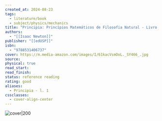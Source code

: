 ```yaml
---
created_at: 2024-08-23
tags:
  - literature/book
  - subject/physics/mechanics
title: "Principia: Princípios Matemáticos de Filosofia Natural - Livro I"
authors:
  - "[[Isaac Newton]]"
publisher: "[[edUSP]]"
isbn:
  - "9788531406737"
cover: https://m.media-amazon.com/images/I/61kacVsmOoL._SY466_.jpg
source: 
physical: true
read_start: 
read_finish: 
status: reference reading
rating: good
aliases:
  - Principia - l. 1
cssclasses:
  - cover-align-center
---
```

![cover|200](https://m.media-amazon.com/images/I/61kacVsmOoL._SY466_.jpg)

	